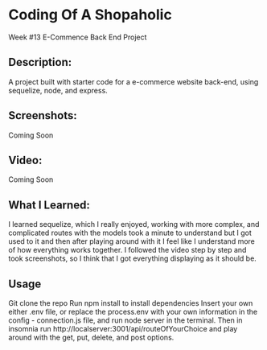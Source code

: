 # Coding Of A Shopaholic
Week #13 E-Commence Back End Project 

## Description:
A project built with starter code for a e-commerce website back-end, using sequelize, node, and express.

## Screenshots:
Coming Soon

## Video:
Coming Soon

## What I Learned:
I learned sequelize, which I really enjoyed, working with more complex, and complicated routes with the models took a minute to understand but I got used to it and then after playing around with it I feel like I understand more of how everything works together.
I followed the video step by step and took screenshots, so I think that I got everything displaying as it should be.  

## Usage
Git clone the repo
Run npm install to install dependencies
Insert your own either .env file, or replace the process.env with your own information in the config - connection.js file, and run node server in the terminal. Then in insomnia run http://localserver:3001/api/routeOfYourChoice and play around with the get, put, delete, and post options. 
